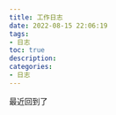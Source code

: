```yaml
---
title: 工作日志
date: 2022-08-15 22:06:19
tags: 
- 日志
toc: true
description: 
categories: 
- 日志 
---
```

最近回到了